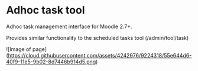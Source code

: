 Adhoc task tool
==================

Adhoc task management interface for Moodle 2.7+.

Provides similar functionality to the scheduled tasks tool (/admin/tool/task)

![Image of page] (https://cloud.githubusercontent.com/assets/4242976/9224318/55e644d6-40f9-11e5-9b02-8d7446b914d5.png)
